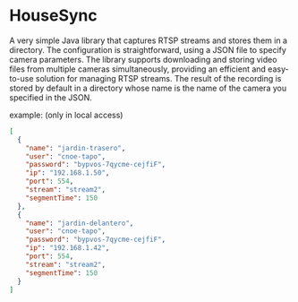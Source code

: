 # HouseSync

A very simple Java library that captures RTSP streams and stores them in a directory. The configuration is straightforward, using a JSON file to specify camera parameters. The library supports downloading and storing video files from multiple cameras simultaneously, providing an efficient and easy-to-use solution for managing RTSP streams. The result of the recording is stored by default in a directory whose name is the name of the camera you specified in the JSON.

example: (only in local access)

```json
[
  {
    "name": "jardin-trasero",
    "user": "cnoe-tapo",
    "password": "bypvos-7qycme-cejfiF",
    "ip": "192.168.1.50",
    "port": 554,
    "stream": "stream2",
    "segmentTime": 150
  },
  {
    "name": "jardin-delantero",
    "user": "cnoe-tapo",
    "password": "bypvos-7qycme-cejfiF",
    "ip": "192.168.1.42",
    "port": 554,
    "stream": "stream2",
    "segmentTime": 150
  }
]





